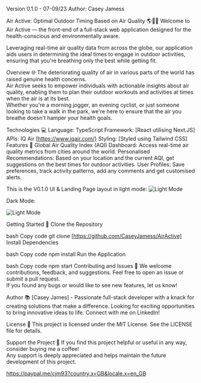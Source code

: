 Version 0.1.0 - 07-09/23
Author: Casey Jamess

Air Active: Optimal Outdoor Timing Based on Air Quality 🌎💨🏃
Welcome to Air Active — the front-end of a full-stack web application designed for the health-conscious and environmentally aware.  

Leveraging real-time air quality data from across the globe, our application aids users in determining the ideal times to engage in outdoor activities, ensuring that you're breathing only the best while getting fit.

Overview 🌐
The deteriorating quality of air in various parts of the world has raised genuine health concerns.  
Air Active seeks to empower individuals with actionable insights about air quality, enabling them to plan their outdoor workouts and activities at times when the air is at its best.  
Whether you're a morning jogger, an evening cyclist, or just someone looking to take a walk in the park, we're here to ensure that the air you breathe doesn't hamper your health goals.

Technologies 💻
Language: TypeScript
Framework: [React utilising Next.JS]
APIs: IQ Air [https://www.iqair.com/}
Styling: [Styled using Tailwind CSS]
Features 🌟
Global Air Quality Index (AQI) Dashboard: Access real-time air quality metrics from cities around the world.
Personalised Recommendations: Based on your location and the current AQI, get suggestions on the best times for outdoor activities.
User Profiles: Save preferences, track activity patterns, add any comments and get customised alerts.

This is the V0.1.0 UI & Landing Page layout in light mode:
![Light Mode](https://user-images.githubusercontent.com/19407258/266426752-0bd244e3-4a0e-456d-bd34-2d0ee0c00446.png)

Dark Mode:

![Light Mode](https://user-images.githubusercontent.com/19407258/266426769-5a289324-5033-43ce-a845-30704c815b8d.png)

Getting Started 🚀
Clone the Repository

bash
Copy code
git clone [https://github.com/CaseyJamess/AirActive]
Install Dependencies

bash
Copy code
npm install
Run the Application

bash
Copy code
npm start
Contributing and Issues 🤝
We welcome contributions, feedback, and suggestions. Feel free to open an issue or submit a pull request.  
If you found any bugs or would like to see new features, let us know!

Author 📚
[Casey James] - Passionate full-stack developer with a knack for creating solutions that make a difference. Looking for exciting opportunities to bring innovative ideas to life. Connect with me on LinkedIn!

License 📜
This project is licensed under the MIT License. See the LICENSE file for details.

Support the Project 💖
If you find this project helpful or useful in any way, consider buying me a coffee!  
Any support is deeply appreciated and helps maintain the future development of this project.

https://paypal.me/cjm93?country.x=GB&locale.x=en_GB

